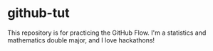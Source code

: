 # github-tut
This repository is for practicing the GitHub Flow.
I'm a statistics and mathematics double major, and I love hackathons!
